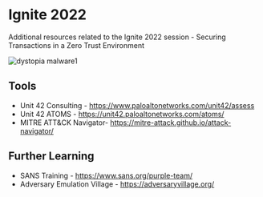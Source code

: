 # Ignite 2022
Additional resources related to the Ignite 2022 session - Securing Transactions in
a Zero Trust Environment

![dystopia malware1](.images/seed_550682_00003.png)




## Tools
* Unit 42 Consulting - https://www.paloaltonetworks.com/unit42/assess
* Unit 42 ATOMS - https://unit42.paloaltonetworks.com/atoms/
* MITRE ATT&CK Navigator- https://mitre-attack.github.io/attack-navigator/

## Further Learning
* SANS Training - https://www.sans.org/purple-team/
* Adversary Emulation Village - https://adversaryvillage.org/
